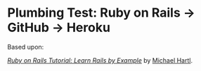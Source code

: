 # Plumbing Test: Ruby on Rails -> GitHub -> Heroku

Based upon:

[*Ruby on Rails Tutorial: Learn Rails by Example*](http://railstutorial.org/)
by [Michael Hartl](http://michaelhartl.com/).



